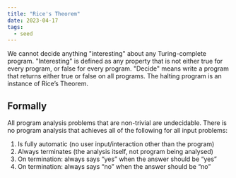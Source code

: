 ```yaml
---
title: "Rice's Theorem"
date: 2023-04-17
tags:
  - seed
---
```


We cannot decide anything "interesting" about any Turing-complete program. "Interesting" is defined as any property that is not either true for every program, or false for every program. "Decide" means write a program that returns either true or false on all programs. The halting program is an instance of Rice’s Theorem.

## Formally

All program analysis problems that are non-trivial are undecidable. There is no program analysis that achieves all of the following for all input problems:

1. Is fully automatic (no user input/interaction other than the program)
2. Always terminates (the analysis itself, not program being analysed)
3. On termination: always says “yes” when the answer should be “yes”
4. On termination: always says “no” when the answer should be “no”
